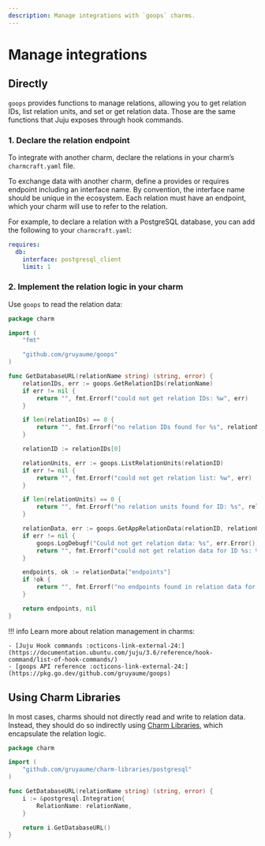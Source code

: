 ```yaml
---
description: Manage integrations with `goops` charms.
---
```


# Manage integrations

## Directly

`goops` provides functions to manage relations, allowing you to get relation IDs, list relation units, and set or get relation data. Those are the same functions that Juju exposes through hook commands.

### 1. Declare the relation endpoint

To integrate with another charm, declare the relations in your charm’s `charmcraft.yaml` file.

To exchange data with another charm, define a provides or requires endpoint including an interface name. By convention, the interface name should be unique in the ecosystem. Each relation must have an endpoint, which your charm will use to refer to the relation.

For example, to declare a relation with a PostgreSQL database, you can add the following to your `charmcraft.yaml`:

```yaml
requires:
  db:
    interface: postgresql_client
    limit: 1
```

### 2. Implement the relation logic in your charm

Use `goops` to read the relation data:

```go
package charm

import (
	"fmt"

	"github.com/gruyaume/goops"
)

func GetDatabaseURL(relationName string) (string, error) {
	relationIDs, err := goops.GetRelationIDs(relationName)
	if err != nil {
		return "", fmt.Errorf("could not get relation IDs: %w", err)
	}

	if len(relationIDs) == 0 {
		return "", fmt.Errorf("no relation IDs found for %s", relationName)
	}

	relationID := relationIDs[0]

	relationUnits, err := goops.ListRelationUnits(relationID)
	if err != nil {
		return "", fmt.Errorf("could not get relation list: %w", err)
	}

	if len(relationUnits) == 0 {
		return "", fmt.Errorf("no relation units found for ID: %s", relationID)
	}

	relationData, err := goops.GetAppRelationData(relationID, relationUnits[0])
	if err != nil {
		goops.LogDebugf("Could not get relation data: %s", err.Error())
		return "", fmt.Errorf("could not get relation data for ID %s: %w", relationID, err)
	}

	endpoints, ok := relationData["endpoints"]
	if !ok {
		return "", fmt.Errorf("no endpoints found in relation data for ID %s", relationID)
	}

	return endpoints, nil
}
```

!!! info
    Learn more about relation management in charms:

    - [Juju Hook commands :octicons-link-external-24:](https://documentation.ubuntu.com/juju/3.6/reference/hook-command/list-of-hook-commands/)
    - [goops API reference :octicons-link-external-24:](https://pkg.go.dev/github.com/gruyaume/goops)

## Using Charm Libraries

In most cases, charms should not directly read and write to relation data. Instead, they should do so indirectly using [Charm Libraries](../reference/charm_libraries.md), which encapsulate the relation logic.

```go
package charm

import (
	"github.com/gruyaume/charm-libraries/postgresql"
)

func GetDatabaseURL(relationName string) (string, error) {
	i := &postgresql.Integration{
		RelationName: relationName,
	}

	return i.GetDatabaseURL()
}
```
